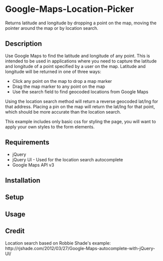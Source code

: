 Google-Maps-Location-Picker
==========================

<p>Returns latitude and longitude by dropping a point on the map, moving the pointer around the map or by location search.</p>

<h2>Description</h2>
<p>Use Google Maps to find the latitude and longitude of any point. This is intended to be used in applications where you need to capture the latitude and longitude of a point specified by a user on the map. Latitude and longitude will be returned in one of three ways:</p>
<ul>
<li>Click any point on the map to drop a map marker</li>
<li>Drag the map marker to any point on the map</li>
<li>Use the search field to find geocoded locations from Google Maps</li>
</ul>
<p>Using the location search method will return a reverse geocoded lat/lng for that address. Placing a pin on the map will return the lat/lng for that point, which should be more accurate than the location search.</p>
<p>This example includes only basic css for styling the page, you will want to apply your own styles to the form elements.</p>

<h2>Requirements</h2>
<p>
<ul>
<li>jQuery</li>
<li>jQuery UI - Used for the location search autocomplete</li>
<li>Google Maps API v3</li>
</ul>
</p>

<h2>Installation</h2>


<h2>Setup</h2>
<p></p>

<h2>Usage</h2>
<p></p>

<h2>Credit</h2>
<p>Location search based on Robbie Shade's example: http://rjshade.com/2012/03/27/Google-Maps-autocomplete-with-jQuery-UI/</p>
